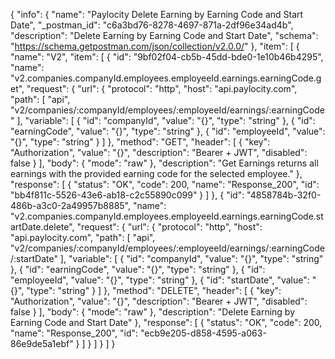 {
  "info": {
    "name": "Paylocity Delete Earning by Earning Code and Start Date",
    "_postman_id": "c6a3bd76-8278-4697-871a-2df96e34ad4b",
    "description": "Delete Earning by Earning Code and Start Date",
    "schema": "https://schema.getpostman.com/json/collection/v2.0.0/"
  },
  "item": [
    {
      "name": "V2",
      "item": [
        {
          "id": "9bf02f04-cb5b-45dd-bde0-1e10b46b4295",
          "name": "v2.companies.companyId.employees.employeeId.earnings.earningCode.get",
          "request": {
            "url": {
              "protocol": "http",
              "host": "api.paylocity.com",
              "path": [
                "api",
                "v2/companies/:companyId/employees/:employeeId/earnings/:earningCode"
              ],
              "variable": [
                {
                  "id": "companyId",
                  "value": "{}",
                  "type": "string"
                },
                {
                  "id": "earningCode",
                  "value": "{}",
                  "type": "string"
                },
                {
                  "id": "employeeId",
                  "value": "{}",
                  "type": "string"
                }
              ]
            },
            "method": "GET",
            "header": [
              {
                "key": "Authorization",
                "value": "{}",
                "description": "Bearer + JWT",
                "disabled": false
              }
            ],
            "body": {
              "mode": "raw"
            },
            "description": "Get Earnings returns all earnings with the provided earning code for the selected employee."
          },
          "response": [
            {
              "status": "OK",
              "code": 200,
              "name": "Response_200",
              "id": "bb4f811c-5526-43e6-ab18-c2c55890c099"
            }
          ]
        },
        {
          "id": "4858784b-32f0-486b-a3c0-2a49957b8885",
          "name": "v2.companies.companyId.employees.employeeId.earnings.earningCode.startDate.delete",
          "request": {
            "url": {
              "protocol": "http",
              "host": "api.paylocity.com",
              "path": [
                "api",
                "v2/companies/:companyId/employees/:employeeId/earnings/:earningCode/:startDate"
              ],
              "variable": [
                {
                  "id": "companyId",
                  "value": "{}",
                  "type": "string"
                },
                {
                  "id": "earningCode",
                  "value": "{}",
                  "type": "string"
                },
                {
                  "id": "employeeId",
                  "value": "{}",
                  "type": "string"
                },
                {
                  "id": "startDate",
                  "value": "{}",
                  "type": "string"
                }
              ]
            },
            "method": "DELETE",
            "header": [
              {
                "key": "Authorization",
                "value": "{}",
                "description": "Bearer + JWT",
                "disabled": false
              }
            ],
            "body": {
              "mode": "raw"
            },
            "description": "Delete Earning by Earning Code and Start Date"
          },
          "response": [
            {
              "status": "OK",
              "code": 200,
              "name": "Response_200",
              "id": "ecb9e205-d858-4595-a063-86e9de5a1ebf"
            }
          ]
        }
      ]
    }
  ]
}
